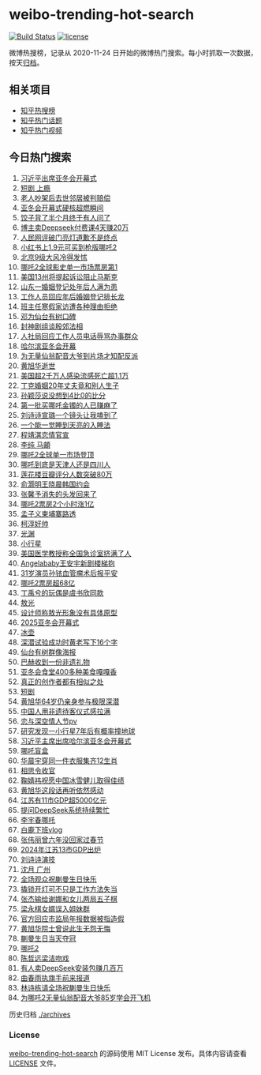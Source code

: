 # weibo-trending-hot-search

[![Build Status](https://github.com/justjavac/weibo-trending-hot-search/workflows/ci/badge.svg?branch=master)](https://github.com/justjavac/weibo-trending-hot-search/actions)
[![license](https://img.shields.io/github/license/justjavac/weibo-trending-hot-search)](https://github.com/justjavac/weibo-trending-hot-search/blob/master/LICENSE)

微博热搜榜，记录从 2020-11-24 日开始的微博热门搜索。每小时抓取一次数据，按天[归档](./archives)。

## 相关项目

- [知乎热搜榜](https://github.com/justjavac/zhihu-trending-top-search)
- [知乎热门话题](https://github.com/justjavac/zhihu-trending-hot-questions)
- [知乎热门视频](https://github.com/justjavac/zhihu-trending-hot-video)

## 今日热门搜索

<!-- BEGIN -->
<!-- 最后更新时间 Sat Feb 08 2025 07:17:14 GMT+0800 (China Standard Time) -->

1. [习近平出席亚冬会开幕式](https://s.weibo.com//weibo?q=%23%E4%B9%A0%E8%BF%91%E5%B9%B3%E5%87%BA%E5%B8%AD%E4%BA%9A%E5%86%AC%E4%BC%9A%E5%BC%80%E5%B9%95%E5%BC%8F%23&Refer=new_time)
1. [短剧 上瘾](https://s.weibo.com//weibo?q=%E7%9F%AD%E5%89%A7%20%E4%B8%8A%E7%98%BE&t=31&band_rank=1&Refer=top)
1. [老人吵架后去世邻居被判赔偿](https://s.weibo.com//weibo?q=%23%E8%80%81%E4%BA%BA%E5%90%B5%E6%9E%B6%E5%90%8E%E5%8E%BB%E4%B8%96%E9%82%BB%E5%B1%85%E8%A2%AB%E5%88%A4%E8%B5%94%E5%81%BF%23&t=31&band_rank=30&Refer=top)
1. [亚冬会开幕式硬核超燃瞬间](https://s.weibo.com//weibo?q=%23%E4%BA%9A%E5%86%AC%E4%BC%9A%E5%BC%80%E5%B9%95%E5%BC%8F%E7%A1%AC%E6%A0%B8%E8%B6%85%E7%87%83%E7%9E%AC%E9%97%B4%23&t=31&band_rank=3&Refer=top)
1. [饺子背了半个月终于有人问了](https://s.weibo.com//weibo?q=%E9%A5%BA%E5%AD%90%E8%83%8C%E4%BA%86%E5%8D%8A%E4%B8%AA%E6%9C%88%E7%BB%88%E4%BA%8E%E6%9C%89%E4%BA%BA%E9%97%AE%E4%BA%86&t=31&band_rank=7&Refer=top)
1. [博主卖Deepseek付费课4天赚20万](https://s.weibo.com//weibo?q=%23%E5%8D%9A%E4%B8%BB%E5%8D%96Deepseek%E4%BB%98%E8%B4%B9%E8%AF%BE4%E5%A4%A9%E8%B5%9A20%E4%B8%87%23&t=31&band_rank=6&Refer=top)
1. [人民网评破门亮灯道歉不是终点](https://s.weibo.com//weibo?q=%23%E4%BA%BA%E6%B0%91%E7%BD%91%E8%AF%84%E7%A0%B4%E9%97%A8%E4%BA%AE%E7%81%AF%E9%81%93%E6%AD%89%E4%B8%8D%E6%98%AF%E7%BB%88%E7%82%B9%23&t=31&band_rank=10&Refer=top)
1. [小红书上1.9元可买到枪版哪吒2](https://s.weibo.com//weibo?q=%23%E5%B0%8F%E7%BA%A2%E4%B9%A6%E4%B8%8A1.9%E5%85%83%E5%8F%AF%E4%B9%B0%E5%88%B0%E6%9E%AA%E7%89%88%E5%93%AA%E5%90%922%23&t=31&band_rank=8&Refer=top)
1. [北京9级大风冷得发怵](https://s.weibo.com//weibo?q=%23%E5%8C%97%E4%BA%AC9%E7%BA%A7%E5%A4%A7%E9%A3%8E%E5%86%B7%E5%BE%97%E5%8F%91%E6%80%B5%23&t=31&band_rank=19&Refer=top)
1. [哪吒2全球影史单一市场票房第1](https://s.weibo.com//weibo?q=%23%E5%93%AA%E5%90%922%E5%85%A8%E7%90%83%E5%BD%B1%E5%8F%B2%E5%8D%95%E4%B8%80%E5%B8%82%E5%9C%BA%E7%A5%A8%E6%88%BF%E7%AC%AC1%23&t=31&band_rank=4&Refer=top)
1. [美国13州将提起诉讼阻止马斯克](https://s.weibo.com//weibo?q=%23%E7%BE%8E%E5%9B%BD13%E5%B7%9E%E5%B0%86%E6%8F%90%E8%B5%B7%E8%AF%89%E8%AE%BC%E9%98%BB%E6%AD%A2%E9%A9%AC%E6%96%AF%E5%85%8B%23&t=31&band_rank=36&Refer=top)
1. [山东一婚姻登记处年后人满为患](https://s.weibo.com//weibo?q=%23%E5%B1%B1%E4%B8%9C%E4%B8%80%E5%A9%9A%E5%A7%BB%E7%99%BB%E8%AE%B0%E5%A4%84%E5%B9%B4%E5%90%8E%E4%BA%BA%E6%BB%A1%E4%B8%BA%E6%82%A3%23&t=31&band_rank=11&Refer=top)
1. [工作人员回应年后婚姻登记排长龙](https://s.weibo.com//weibo?q=%23%E5%B7%A5%E4%BD%9C%E4%BA%BA%E5%91%98%E5%9B%9E%E5%BA%94%E5%B9%B4%E5%90%8E%E5%A9%9A%E5%A7%BB%E7%99%BB%E8%AE%B0%E6%8E%92%E9%95%BF%E9%BE%99%23&t=31&band_rank=18&Refer=top)
1. [班主任寒假家访遭各种理由拒绝](https://s.weibo.com//weibo?q=%23%E7%8F%AD%E4%B8%BB%E4%BB%BB%E5%AF%92%E5%81%87%E5%AE%B6%E8%AE%BF%E9%81%AD%E5%90%84%E7%A7%8D%E7%90%86%E7%94%B1%E6%8B%92%E7%BB%9D%23&t=31&band_rank=18&Refer=top)
1. [邓为仙台有树口碑](https://s.weibo.com//weibo?q=%23%E9%82%93%E4%B8%BA%E4%BB%99%E5%8F%B0%E6%9C%89%E6%A0%91%E5%8F%A3%E7%A2%91%23&t=31&band_rank=23&Refer=top)
1. [封神剧组谈殷郊法相](https://s.weibo.com//weibo?q=%23%E5%B0%81%E7%A5%9E%E5%89%A7%E7%BB%84%E8%B0%88%E6%AE%B7%E9%83%8A%E6%B3%95%E7%9B%B8%23&t=31&band_rank=19&Refer=top)
1. [人社局回应工作人员电话辱骂办事群众](https://s.weibo.com//weibo?q=%23%E4%BA%BA%E7%A4%BE%E5%B1%80%E5%9B%9E%E5%BA%94%E5%B7%A5%E4%BD%9C%E4%BA%BA%E5%91%98%E7%94%B5%E8%AF%9D%E8%BE%B1%E9%AA%82%E5%8A%9E%E4%BA%8B%E7%BE%A4%E4%BC%97%23&t=31&band_rank=20&Refer=top)
1. [哈尔滨亚冬会开幕](https://s.weibo.com//weibo?q=%23%E5%93%88%E5%B0%94%E6%BB%A8%E4%BA%9A%E5%86%AC%E4%BC%9A%E5%BC%80%E5%B9%95%23&t=31&band_rank=20&Refer=top)
1. [为无量仙翁配音大爷到片场才知配反派](https://s.weibo.com//weibo?q=%23%E4%B8%BA%E6%97%A0%E9%87%8F%E4%BB%99%E7%BF%81%E9%85%8D%E9%9F%B3%E5%A4%A7%E7%88%B7%E5%88%B0%E7%89%87%E5%9C%BA%E6%89%8D%E7%9F%A5%E9%85%8D%E5%8F%8D%E6%B4%BE%23&t=31&band_rank=23&Refer=top)
1. [黄旭华逝世](https://s.weibo.com//weibo?q=%23%E9%BB%84%E6%97%AD%E5%8D%8E%E9%80%9D%E4%B8%96%23&t=31&band_rank=9&Refer=top)
1. [美国超2千万人感染流感死亡超1.1万](https://s.weibo.com//weibo?q=%23%E7%BE%8E%E5%9B%BD%E8%B6%852%E5%8D%83%E4%B8%87%E4%BA%BA%E6%84%9F%E6%9F%93%E6%B5%81%E6%84%9F%E6%AD%BB%E4%BA%A1%E8%B6%851.1%E4%B8%87%23&t=31&band_rank=35&Refer=top)
1. [丁克婚姻20年丈夫竟和别人生子](https://s.weibo.com//weibo?q=%23%E4%B8%81%E5%85%8B%E5%A9%9A%E5%A7%BB20%E5%B9%B4%E4%B8%88%E5%A4%AB%E7%AB%9F%E5%92%8C%E5%88%AB%E4%BA%BA%E7%94%9F%E5%AD%90%23&t=31&band_rank=24&Refer=top)
1. [孙颖莎说没想到4比0的比分](https://s.weibo.com//weibo?q=%23%E5%AD%99%E9%A2%96%E8%8E%8E%E8%AF%B4%E6%B2%A1%E6%83%B3%E5%88%B04%E6%AF%940%E7%9A%84%E6%AF%94%E5%88%86%23&t=31&band_rank=49&Refer=top)
1. [第一批买哪吒金镯的人已赚麻了](https://s.weibo.com//weibo?q=%23%E7%AC%AC%E4%B8%80%E6%89%B9%E4%B9%B0%E5%93%AA%E5%90%92%E9%87%91%E9%95%AF%E7%9A%84%E4%BA%BA%E5%B7%B2%E8%B5%9A%E9%BA%BB%E4%BA%86%23&t=31&band_rank=14&Refer=top)
1. [刘诗诗宣璐一个镜头让我嗑到了](https://s.weibo.com//weibo?q=%23%E5%88%98%E8%AF%97%E8%AF%97%E5%AE%A3%E7%92%90%E4%B8%80%E4%B8%AA%E9%95%9C%E5%A4%B4%E8%AE%A9%E6%88%91%E5%97%91%E5%88%B0%E4%BA%86%23&t=31&band_rank=24&Refer=top)
1. [一个能一觉睡到天亮的入睡法](https://s.weibo.com//weibo?q=%23%E4%B8%80%E4%B8%AA%E8%83%BD%E4%B8%80%E8%A7%89%E7%9D%A1%E5%88%B0%E5%A4%A9%E4%BA%AE%E7%9A%84%E5%85%A5%E7%9D%A1%E6%B3%95%23&t=31&band_rank=22&Refer=top)
1. [程靖淇恋情官宣](https://s.weibo.com//weibo?q=%E7%A8%8B%E9%9D%96%E6%B7%87%E6%81%8B%E6%83%85%E5%AE%98%E5%AE%A3&t=31&band_rank=6&Refer=top)
1. [李纯 马頔](https://s.weibo.com//weibo?q=%E6%9D%8E%E7%BA%AF%20%E9%A9%AC%E9%A0%94&t=31&band_rank=50&Refer=top)
1. [哪吒2全球单一市场登顶](https://s.weibo.com//weibo?q=%23%E5%93%AA%E5%90%922%E5%85%A8%E7%90%83%E5%8D%95%E4%B8%80%E5%B8%82%E5%9C%BA%E7%99%BB%E9%A1%B6%23&t=31&band_rank=13&Refer=top)
1. [哪吒到底是天津人还是四川人](https://s.weibo.com//weibo?q=%23%E5%93%AA%E5%90%92%E5%88%B0%E5%BA%95%E6%98%AF%E5%A4%A9%E6%B4%A5%E4%BA%BA%E8%BF%98%E6%98%AF%E5%9B%9B%E5%B7%9D%E4%BA%BA%23&t=31&band_rank=44&Refer=top)
1. [莲花楼豆瓣评分人数突破80万](https://s.weibo.com//weibo?q=%23%E8%8E%B2%E8%8A%B1%E6%A5%BC%E8%B1%86%E7%93%A3%E8%AF%84%E5%88%86%E4%BA%BA%E6%95%B0%E7%AA%81%E7%A0%B480%E4%B8%87%23&t=31&band_rank=38&Refer=top)
1. [俞灏明王晓晨韩国约会](https://s.weibo.com//weibo?q=%23%E4%BF%9E%E7%81%8F%E6%98%8E%E7%8E%8B%E6%99%93%E6%99%A8%E9%9F%A9%E5%9B%BD%E7%BA%A6%E4%BC%9A%23&t=31&band_rank=46&Refer=top)
1. [张馨予消失的头发回来了](https://s.weibo.com//weibo?q=%23%E5%BC%A0%E9%A6%A8%E4%BA%88%E6%B6%88%E5%A4%B1%E7%9A%84%E5%A4%B4%E5%8F%91%E5%9B%9E%E6%9D%A5%E4%BA%86%23&t=31&band_rank=33&Refer=top)
1. [哪吒2票房2个小时涨1亿](https://s.weibo.com//weibo?q=%23%E5%93%AA%E5%90%922%E7%A5%A8%E6%88%BF2%E4%B8%AA%E5%B0%8F%E6%97%B6%E6%B6%A81%E4%BA%BF%23&t=31&band_rank=12&Refer=top)
1. [孟子义柬埔寨路透](https://s.weibo.com//weibo?q=%23%E5%AD%9F%E5%AD%90%E4%B9%89%E6%9F%AC%E5%9F%94%E5%AF%A8%E8%B7%AF%E9%80%8F%23&t=31&band_rank=29&Refer=top)
1. [柯淳好帅](https://s.weibo.com//weibo?q=%E6%9F%AF%E6%B7%B3%E5%A5%BD%E5%B8%85&t=31&band_rank=21&Refer=top)
1. [光渊](https://s.weibo.com//weibo?q=%E5%85%89%E6%B8%8A&t=31&band_rank=27&Refer=top)
1. [小行星](https://s.weibo.com//weibo?q=%E5%B0%8F%E8%A1%8C%E6%98%9F&t=31&band_rank=5&Refer=top)
1. [美国医学教授称全国急诊室挤满了人](https://s.weibo.com//weibo?q=%23%E7%BE%8E%E5%9B%BD%E5%8C%BB%E5%AD%A6%E6%95%99%E6%8E%88%E7%A7%B0%E5%85%A8%E5%9B%BD%E6%80%A5%E8%AF%8A%E5%AE%A4%E6%8C%A4%E6%BB%A1%E4%BA%86%E4%BA%BA%23&t=31&band_rank=34&Refer=top)
1. [Angelababy王安宇新剧楼梯抱](https://s.weibo.com//weibo?q=Angelababy%E7%8E%8B%E5%AE%89%E5%AE%87%E6%96%B0%E5%89%A7%E6%A5%BC%E6%A2%AF%E6%8A%B1&t=31&band_rank=40&Refer=top)
1. [31岁演员孙铱血管瘤术后报平安](https://s.weibo.com//weibo?q=%2331%E5%B2%81%E6%BC%94%E5%91%98%E5%AD%99%E9%93%B1%E8%A1%80%E7%AE%A1%E7%98%A4%E6%9C%AF%E5%90%8E%E6%8A%A5%E5%B9%B3%E5%AE%89%23&t=31&band_rank=44&Refer=top)
1. [哪吒2票房超68亿](https://s.weibo.com//weibo?q=%23%E5%93%AA%E5%90%922%E7%A5%A8%E6%88%BF%E8%B6%8568%E4%BA%BF%23&t=31&band_rank=31&Refer=top)
1. [丁禹兮的玩偶是虞书欣同款](https://s.weibo.com//weibo?q=%23%E4%B8%81%E7%A6%B9%E5%85%AE%E7%9A%84%E7%8E%A9%E5%81%B6%E6%98%AF%E8%99%9E%E4%B9%A6%E6%AC%A3%E5%90%8C%E6%AC%BE%23&t=31&band_rank=13&Refer=top)
1. [敖光](https://s.weibo.com//weibo?q=%E6%95%96%E5%85%89&t=31&band_rank=39&Refer=top)
1. [设计师称敖光形象没有具体原型](https://s.weibo.com//weibo?q=%23%E8%AE%BE%E8%AE%A1%E5%B8%88%E7%A7%B0%E6%95%96%E5%85%89%E5%BD%A2%E8%B1%A1%E6%B2%A1%E6%9C%89%E5%85%B7%E4%BD%93%E5%8E%9F%E5%9E%8B%23&t=31&band_rank=21&Refer=top)
1. [2025亚冬会开幕式](https://s.weibo.com//weibo?q=%232025%E4%BA%9A%E5%86%AC%E4%BC%9A%E5%BC%80%E5%B9%95%E5%BC%8F%23&t=31&band_rank=2&Refer=top)
1. [冰壶](https://s.weibo.com//weibo?q=%E5%86%B0%E5%A3%B6&t=31&band_rank=46&Refer=top)
1. [深潜试验成功时黄老写下16个字](https://s.weibo.com//weibo?q=%23%E6%B7%B1%E6%BD%9C%E8%AF%95%E9%AA%8C%E6%88%90%E5%8A%9F%E6%97%B6%E9%BB%84%E8%80%81%E5%86%99%E4%B8%8B16%E4%B8%AA%E5%AD%97%23&t=31&band_rank=10&Refer=top)
1. [仙台有树群像海报](https://s.weibo.com//weibo?q=%23%E4%BB%99%E5%8F%B0%E6%9C%89%E6%A0%91%E7%BE%A4%E5%83%8F%E6%B5%B7%E6%8A%A5%23&t=31&band_rank=50&Refer=top)
1. [巴赫收到一份非遗礼物](https://s.weibo.com//weibo?q=%23%E5%B7%B4%E8%B5%AB%E6%94%B6%E5%88%B0%E4%B8%80%E4%BB%BD%E9%9D%9E%E9%81%97%E7%A4%BC%E7%89%A9%23&t=31&band_rank=17&Refer=top)
1. [亚冬会食堂400多种美食嘎嘎香](https://s.weibo.com//weibo?q=%23%E4%BA%9A%E5%86%AC%E4%BC%9A%E9%A3%9F%E5%A0%82400%E5%A4%9A%E7%A7%8D%E7%BE%8E%E9%A3%9F%E5%98%8E%E5%98%8E%E9%A6%99%23&t=31&band_rank=50&Refer=top)
1. [真正的创作者都有相似之处](https://s.weibo.com//weibo?q=%23%E7%9C%9F%E6%AD%A3%E7%9A%84%E5%88%9B%E4%BD%9C%E8%80%85%E9%83%BD%E6%9C%89%E7%9B%B8%E4%BC%BC%E4%B9%8B%E5%A4%84%23&t=31&band_rank=31&Refer=top)
1. [短剧](https://s.weibo.com//weibo?q=%E7%9F%AD%E5%89%A7&t=31&band_rank=49&Refer=top)
1. [黄旭华64岁仍亲身参与极限深潜](https://s.weibo.com//weibo?q=%23%E9%BB%84%E6%97%AD%E5%8D%8E64%E5%B2%81%E4%BB%8D%E4%BA%B2%E8%BA%AB%E5%8F%82%E4%B8%8E%E6%9E%81%E9%99%90%E6%B7%B1%E6%BD%9C%23&t=31&band_rank=46&Refer=top)
1. [中国人用非遗待客仪式感拉满](https://s.weibo.com//weibo?q=%23%E4%B8%AD%E5%9B%BD%E4%BA%BA%E7%94%A8%E9%9D%9E%E9%81%97%E5%BE%85%E5%AE%A2%E4%BB%AA%E5%BC%8F%E6%84%9F%E6%8B%89%E6%BB%A1%23&t=31&band_rank=38&Refer=top)
1. [恋与深空情人节pv](https://s.weibo.com//weibo?q=%23%E6%81%8B%E4%B8%8E%E6%B7%B1%E7%A9%BA%E6%83%85%E4%BA%BA%E8%8A%82pv%23&t=31&band_rank=42&Refer=top)
1. [研究发现一小行星7年后有概率撞地球](https://s.weibo.com//weibo?q=%23%E7%A0%94%E7%A9%B6%E5%8F%91%E7%8E%B0%E4%B8%80%E5%B0%8F%E8%A1%8C%E6%98%9F7%E5%B9%B4%E5%90%8E%E6%9C%89%E6%A6%82%E7%8E%87%E6%92%9E%E5%9C%B0%E7%90%83%23&t=31&band_rank=45&Refer=top)
1. [习近平主席出席哈尔滨亚冬会开幕式](https://s.weibo.com//weibo?q=%23%E4%B9%A0%E8%BF%91%E5%B9%B3%E4%B8%BB%E5%B8%AD%E5%87%BA%E5%B8%AD%E5%93%88%E5%B0%94%E6%BB%A8%E4%BA%9A%E5%86%AC%E4%BC%9A%E5%BC%80%E5%B9%95%E5%BC%8F%23&Refer=new_time)
1. [哪吒盲盒](https://s.weibo.com//weibo?q=%E5%93%AA%E5%90%92%E7%9B%B2%E7%9B%92&t=31&band_rank=42&Refer=top)
1. [华晨宇穿同一件衣服集齐12生肖](https://s.weibo.com//weibo?q=%23%E5%8D%8E%E6%99%A8%E5%AE%87%E7%A9%BF%E5%90%8C%E4%B8%80%E4%BB%B6%E8%A1%A3%E6%9C%8D%E9%9B%86%E9%BD%9012%E7%94%9F%E8%82%96%23&t=31&band_rank=47&Refer=top)
1. [相思令收官](https://s.weibo.com//weibo?q=%E7%9B%B8%E6%80%9D%E4%BB%A4%E6%94%B6%E5%AE%98&t=31&band_rank=50&Refer=top)
1. [鞠婧祎祝愿中国冰雪健儿取得佳绩](https://s.weibo.com//weibo?q=%23%E9%9E%A0%E5%A9%A7%E7%A5%8E%E7%A5%9D%E6%84%BF%E4%B8%AD%E5%9B%BD%E5%86%B0%E9%9B%AA%E5%81%A5%E5%84%BF%E5%8F%96%E5%BE%97%E4%BD%B3%E7%BB%A9%23&t=31&band_rank=20&Refer=top)
1. [黄旭华这段话再听依然感动](https://s.weibo.com//weibo?q=%23%E9%BB%84%E6%97%AD%E5%8D%8E%E8%BF%99%E6%AE%B5%E8%AF%9D%E5%86%8D%E5%90%AC%E4%BE%9D%E7%84%B6%E6%84%9F%E5%8A%A8%23&t=31&band_rank=29&Refer=top)
1. [江苏有11市GDP超5000亿元](https://s.weibo.com//weibo?q=%23%E6%B1%9F%E8%8B%8F%E6%9C%8911%E5%B8%82GDP%E8%B6%855000%E4%BA%BF%E5%85%83%23&t=31&band_rank=48&Refer=top)
1. [提问DeepSeek系统持续繁忙](https://s.weibo.com//weibo?q=%23%E6%8F%90%E9%97%AEDeepSeek%E7%B3%BB%E7%BB%9F%E6%8C%81%E7%BB%AD%E7%B9%81%E5%BF%99%23&t=31&band_rank=10&Refer=top)
1. [李宇春哪吒](https://s.weibo.com//weibo?q=%E6%9D%8E%E5%AE%87%E6%98%A5%E5%93%AA%E5%90%92&t=31&band_rank=47&Refer=top)
1. [白鹿下班vlog](https://s.weibo.com//weibo?q=%E7%99%BD%E9%B9%BF%E4%B8%8B%E7%8F%ADvlog&t=31&band_rank=50&Refer=top)
1. [张伟丽曾六年没回家过春节](https://s.weibo.com//weibo?q=%23%E5%BC%A0%E4%BC%9F%E4%B8%BD%E6%9B%BE%E5%85%AD%E5%B9%B4%E6%B2%A1%E5%9B%9E%E5%AE%B6%E8%BF%87%E6%98%A5%E8%8A%82%23&t=31&band_rank=25&Refer=top)
1. [2024年江苏13市GDP出炉](https://s.weibo.com//weibo?q=%232024%E5%B9%B4%E6%B1%9F%E8%8B%8F13%E5%B8%82GDP%E5%87%BA%E7%82%89%23&t=31&band_rank=31&Refer=top)
1. [刘诗诗演技](https://s.weibo.com//weibo?q=%E5%88%98%E8%AF%97%E8%AF%97%E6%BC%94%E6%8A%80&t=31&band_rank=28&Refer=top)
1. [沈月 广州](https://s.weibo.com//weibo?q=%E6%B2%88%E6%9C%88%20%E5%B9%BF%E5%B7%9E&t=31&band_rank=16&Refer=top)
1. [全场观众祝蒯曼生日快乐](https://s.weibo.com//weibo?q=%23%E5%85%A8%E5%9C%BA%E8%A7%82%E4%BC%97%E7%A5%9D%E8%92%AF%E6%9B%BC%E7%94%9F%E6%97%A5%E5%BF%AB%E4%B9%90%23&t=31&band_rank=25&Refer=top)
1. [撬锁开灯可不只是工作方法失当](https://s.weibo.com//weibo?q=%23%E6%92%AC%E9%94%81%E5%BC%80%E7%81%AF%E5%8F%AF%E4%B8%8D%E5%8F%AA%E6%98%AF%E5%B7%A5%E4%BD%9C%E6%96%B9%E6%B3%95%E5%A4%B1%E5%BD%93%23&t=31&band_rank=37&Refer=top)
1. [张杰输给谢娜和女儿两局五子棋](https://s.weibo.com//weibo?q=%23%E5%BC%A0%E6%9D%B0%E8%BE%93%E7%BB%99%E8%B0%A2%E5%A8%9C%E5%92%8C%E5%A5%B3%E5%84%BF%E4%B8%A4%E5%B1%80%E4%BA%94%E5%AD%90%E6%A3%8B%23&t=31&band_rank=41&Refer=top)
1. [梁永棋女婿误入姐妹群](https://s.weibo.com//weibo?q=%E6%A2%81%E6%B0%B8%E6%A3%8B%E5%A5%B3%E5%A9%BF%E8%AF%AF%E5%85%A5%E5%A7%90%E5%A6%B9%E7%BE%A4&t=31&band_rank=38&Refer=top)
1. [官方回应市监局年报数据被指造假](https://s.weibo.com//weibo?q=%23%E5%AE%98%E6%96%B9%E5%9B%9E%E5%BA%94%E5%B8%82%E7%9B%91%E5%B1%80%E5%B9%B4%E6%8A%A5%E6%95%B0%E6%8D%AE%E8%A2%AB%E6%8C%87%E9%80%A0%E5%81%87%23&t=31&band_rank=15&Refer=top)
1. [黄旭华院士曾说此生无怨无悔](https://s.weibo.com//weibo?q=%23%E9%BB%84%E6%97%AD%E5%8D%8E%E9%99%A2%E5%A3%AB%E6%9B%BE%E8%AF%B4%E6%AD%A4%E7%94%9F%E6%97%A0%E6%80%A8%E6%97%A0%E6%82%94%23&t=31&band_rank=17&Refer=top)
1. [蒯曼生日当天夺冠](https://s.weibo.com//weibo?q=%23%E8%92%AF%E6%9B%BC%E7%94%9F%E6%97%A5%E5%BD%93%E5%A4%A9%E5%A4%BA%E5%86%A0%23&t=31&band_rank=25&Refer=top)
1. [哪吒2](https://s.weibo.com//weibo?q=%E5%93%AA%E5%90%922&t=31&band_rank=26&Refer=top)
1. [陈哲远梁洁吻戏](https://s.weibo.com//weibo?q=%23%E9%99%88%E5%93%B2%E8%BF%9C%E6%A2%81%E6%B4%81%E5%90%BB%E6%88%8F%23&t=31&band_rank=32&Refer=top)
1. [有人卖DeepSeek安装包赚几百万](https://s.weibo.com//weibo?q=%23%E6%9C%89%E4%BA%BA%E5%8D%96DeepSeek%E5%AE%89%E8%A3%85%E5%8C%85%E8%B5%9A%E5%87%A0%E7%99%BE%E4%B8%87%23&t=31&band_rank=36&Refer=top)
1. [曲春雨执旗手前来报道](https://s.weibo.com//weibo?q=%23%E6%9B%B2%E6%98%A5%E9%9B%A8%E6%89%A7%E6%97%97%E6%89%8B%E5%89%8D%E6%9D%A5%E6%8A%A5%E9%81%93%23&t=31&band_rank=37&Refer=top)
1. [林诗栋请全场祝蒯曼生日快乐](https://s.weibo.com//weibo?q=%23%E6%9E%97%E8%AF%97%E6%A0%8B%E8%AF%B7%E5%85%A8%E5%9C%BA%E7%A5%9D%E8%92%AF%E6%9B%BC%E7%94%9F%E6%97%A5%E5%BF%AB%E4%B9%90%23&t=31&band_rank=43&Refer=top)
1. [为哪吒2无量仙翁配音大爷85岁学会开飞机](https://s.weibo.com//weibo?q=%23%E4%B8%BA%E5%93%AA%E5%90%922%E6%97%A0%E9%87%8F%E4%BB%99%E7%BF%81%E9%85%8D%E9%9F%B3%E5%A4%A7%E7%88%B785%E5%B2%81%E5%AD%A6%E4%BC%9A%E5%BC%80%E9%A3%9E%E6%9C%BA%23&t=31&band_rank=48&Refer=top)

<!-- END -->

历史归档 [./archives](./archives)

### License

[weibo-trending-hot-search](https://github.com/justjavac/weibo-trending-hot-search) 的源码使用 MIT License
发布。具体内容请查看 [LICENSE](./LICENSE) 文件。
